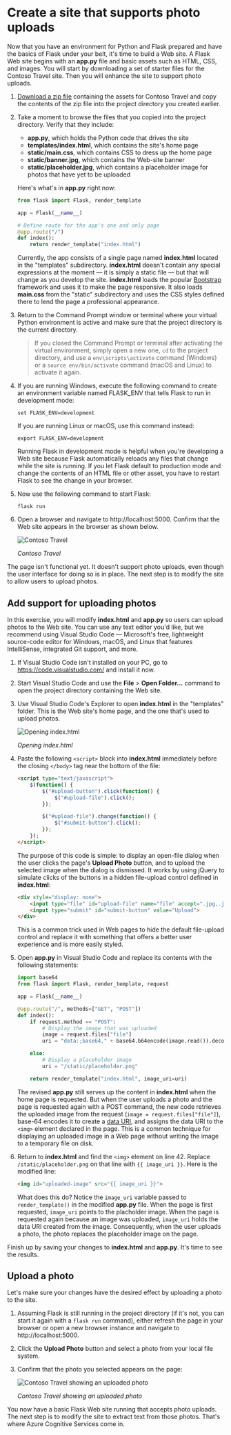 # Create a site that supports photo uploads

Now that you have an environment for Python and Flask prepared and have the basics of Flask under your belt, it's time to build a Web site. A Flask Web site begins with an **app.py** file and basic assets such as HTML, CSS, and images. You will start by downloading a set of starter files for the Contoso Travel site.  Then you will enhance the site to support photo uploads.

1. [Download a zip file](https://topcs.blob.core.windows.net/public/contoso-travel.zip) containing the assets for Contoso Travel and copy the contents of the zip file into the project directory you created earlier.

1. Take a moment to browse the files that you copied into the project directory. Verify that they include:

	- **app.py**, which holds the Python code that drives the site
	- **templates/index.html**, which contains the site's home page
	- **static/main.css**, which contains CSS to dress up the home page
	- **static/banner.jpg**, which contains the Web-site banner
	- **static/placeholder.jpg**, which contains a placeholder image for photos that have yet to be uploaded

	Here's what's in **app.py** right now:

	```python
	from flask import Flask, render_template
	
	app = Flask(__name__)
	
	# Define route for the app's one and only page
	@app.route("/")
	def index():
	    return render_template("index.html")
	```

	Currently, the app consists of a single page named **index.html** located in the "templates" subdirectory. **index.html** doesn't contain any special expressions at the moment — it is simply a static file — but that will change as you develop the site. **index.html** loads the popular [Bootstrap](https://getbootstrap.com/) framework and uses it to make the page responsive. It also loads **main.css** from the "static" subdirectory and uses the CSS styles defined there to lend the page a professional appearance.

1. Return to the Command Prompt window or terminal where your virtual Python environment is active and make sure that the project directory is the current directory.

	> If you closed the Command Prompt or terminal after activating the virtual environment, simply open a new one, `cd` to the project directory, and use a `env\scripts\activate` command (Windows) or a `source env/bin/activate` command (macOS and Linux) to activate it again.

1. If you are running Windows, execute the following command to create an environment variable named FLASK_ENV that tells Flask to run in development mode: 

	```
	set FLASK_ENV=development
	```

	If you are running Linux or macOS, use this command instead:

	```
	export FLASK_ENV=development
	```

	Running Flask in development mode is helpful when you're developing a Web site because Flask automatically reloads any files that change while the site is running. If you let Flask default to production mode and change the contents of an HTML file or other asset, you have to restart Flask to see the change in your browser.

1. Now use the following command to start Flask:

	```
	flask run
	```

1. Open a browser and navigate to http://localhost:5000. Confirm that the Web site appears in the browser as shown below.

	![Contoso Travel](media/initial-run.png)

	_Contoso Travel_

The page isn't functional yet. It doesn't support photo uploads, even though the user interface for doing so is in place. The next step is to modify the site to allow users to upload photos.

## Add support for uploading photos

In this exercise, you will modify **index.html** and **app.py** so users can upload photos to the Web site. You can use any text editor you'd like, but we recommend using Visual Studio Code — Microsoft's free, lightweight source-code editor for Windows, macOS, and Linux that features IntelliSense, integrated Git support, and more.

1. If Visual Studio Code isn't installed on your PC, go to https://code.visualstudio.com/ and install it now.

1. Start Visual Studio Code and use the **File** > **Open Folder...** command to open the project directory containing the Web site.

1. Use Visual Studio Code's Explorer to open **index.html** in the "templates" folder. This is the Web site's home page, and the one that's used to upload photos.

	![Opening index.html](media/open-index.png)

	_Opening index.html_

1. Paste the following `<script>` block into **index.html** immediately before the closing `</body>` tag near the bottom of the file:

	```html
	<script type="text/javascript">
	    $(function() {
	        $("#upload-button").click(function() {
	            $("#upload-file").click();
	        });
	
	        $("#upload-file").change(function() {
	            $("#submit-button").click();
	        });
	    });
	</script>
	```

	The purpose of this code is simple: to display an open-file dialog when the user clicks the page's **Upload Photo** button, and to upload the selected image when the dialog is dismissed. It works by using jQuery to simulate clicks of the buttons in a hidden file-upload control defined in **index.html**:

	```html
	<div style="display: none">
	    <input type="file" id="upload-file" name="file" accept=".jpg,.jpeg,.png,.gif">
	    <input type="submit" id="submit-button" value="Upload">
	</div>
	```

	This is a common trick used in Web pages to hide the default file-upload control and replace it with something that offers a better user experience and is more easily styled.

1. Open **app.py** in Visual Studio Code and replace its contents with the following statements:

	```python
	import base64
	from flask import Flask, render_template, request
	
	app = Flask(__name__)
	
	@app.route("/", methods=["GET", "POST"])
	def index():
	    if request.method == "POST":
	        # Display the image that was uploaded
	        image = request.files["file"]
	        uri = "data:;base64," + base64.b64encode(image.read()).decode("utf-8")
	
	    else:
	        # Display a placeholder image
	        uri = "/static/placeholder.png"
	
	    return render_template("index.html", image_uri=uri)
	```

	The revised **app.py** still serves up the content in **index.html** when the home page is requested. But when the user uploads a photo and the page is requested again with a POST command, the new code retrieves the uploaded image from the request (`image = request.files["file"]`), base-64 encodes it to create a [data URI](https://en.wikipedia.org/wiki/Data_URI_scheme), and assigns the data URI to the `<img>` element declared in the page. This is a common technique for displaying an uploaded image in a Web page without writing the image to a temporary file on disk.

1. Return to **index.html** and find the `<img>` element on line 42. Replace `/static/placeholder.png` on that line with `{{ image_uri }}`. Here is the modified line:  

	```html
	<img id="uploaded-image" src="{{ image_uri }}">
	```

	What does this do? Notice the `image_uri` variable passed to `render_template()` in the modified **app.py** file. When the page is first requested, `image_uri` points to the placholder image. When the page is requested again because an image was uploaded, `image_uri` holds the data URI created from the image. Consequently, when the user uploads a photo, the photo replaces the placeholder image on the page. 

Finish up by saving your changes to **index.html** and **app.py**. It's time to see the results.

## Upload a photo

Let's make sure your changes have the desired effect by uploading a photo to the site.

1. Assuming Flask is still running in the project directory (if it's not, you can start it again with a `flask run` command), either refresh the page in your browser or open a new browser instance and navigate to http://localhost:5000.

1. Click the **Upload Photo** button and select a photo from your local file system.

1. Confirm that the photo you selected appears on the page:

	![Contoso Travel showing an uploaded photo](media/uploaded-photo.png)

	_Contoso Travel showing an uploaded photo_

You now have a basic Flask Web site running that accepts photo uploads. The next step is to modify the site to extract text from those photos. That's where Azure Cognitive Services come in.